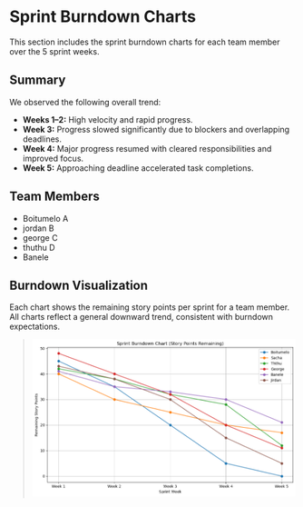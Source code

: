 # Sprint Burndown Charts

This section includes the sprint burndown charts for each team member over the 5 sprint weeks.

## Summary

We observed the following overall trend:
- **Weeks 1–2:** High velocity and rapid progress.
- **Week 3:** Progress slowed significantly due to blockers and overlapping deadlines.
- **Week 4:** Major progress resumed with cleared responsibilities and improved focus.
- **Week 5:** Approaching deadline accelerated task completions.

## Team Members

- Boitumelo A
- jordan B
- george C
- thuthu D
- Banele


## Burndown Visualization

Each chart shows the remaining story points per sprint for a team member. All charts reflect a general downward trend, consistent with burndown expectations.

> ![Burndown Chart](chart(1).png)

